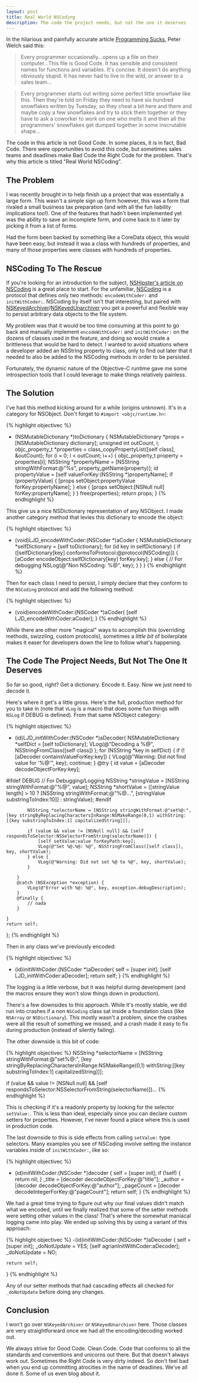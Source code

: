 ```yaml
---
layout: post
title: Real World NSCoding
description: The code the project needs, but not the one it deserves
---
```



In the hilarious and painfully accurate article [Programming Sucks](http://stilldrinking.org/programming-sucks), Peter Welch said this:

>Every programmer occasionally...opens up a file on their computer...This file is Good Code. It has sensible and consistent names for functions and variables. It's concise. It doesn't do anything obviously stupid. It has never had to live in the wild, or answer to a sales team...

>Every programmer starts out writing some perfect little snowflake like this. Then they're told on Friday they need to have six hundred snowflakes written by Tuesday, so they cheat a bit here and there and maybe copy a few snowflakes and try to stick them together or they have to ask a coworker to work on one who melts it and then all the programmers' snowflakes get dumped together in some inscrutable shape...

The code in this article is not Good Code. In some places, it is in fact, Bad Code. There were opportunities to avoid this code, but sometimes sales teams and deadlines make Bad Code the Right Code for the problem. That's why this article is titled "Real World NSCoding".

## The Problem

I was recently brought in to help finish up a project that was essentially a large form. This wasn't a simple sign up form however, this was a form that rivaled a small business tax preparation (and with all the fun liability implications too!). One of the features that hadn't been implemented yet was the ability to save an incomplete form, and come back to it later by picking it from a list of forms.

Had the form been backed by something like a CoreData object, this would have been easy, but instead it was a class with hundreds of properties, and many of those properties were classes with hundreds of properties.

## NSCoding To The Rescue

If you're looking for an introduction to the subject, [NSHipster's article on NSCoding](http://nshipster.com/nscoding/) is a great place to start. For the unfamiliar, [NSCoding](https://developer.apple.com/library/ios/documentation/cocoa/reference/foundation/Protocols/NSCoding_Protocol/Reference/Reference.html) is a protocol that defines only two methods: `encodeWithCoder:` and `initWithCoder:`. NSCoding by itself isn't that interesting, but paired with [NSKeyedArchiver](https://developer.apple.com/library/ios/Documentation/Cocoa/Reference/Foundation/Classes/NSKeyedArchiver_Class/Reference/Reference.html)/[NSKeyedUnarchiver](https://developer.apple.com/library/ios/Documentation/Cocoa/Reference/Foundation/Classes/NSKeyedUnarchiver_Class/Reference/Reference.html#//apple_ref/occ/cl/NSKeyedUnarchiver) you get a powerful and flexible way to persist arbitrary data objects to the file system.

My problem was that it would be too time consuming at this point to go back and manually implement `encodeWithCoder:` and `initWithCoder:` on the dozens of classes used in the feature, and doing so would create a brittleness that would be hard to detect. I wanted to avoid situations where a developer added an NSString property to class, only to find out later that it needed to also be added to the NSCoding methods in order to be persisted.

Fortunately, the dynamic nature of the Objective-C runtime gave me some introspection tools that I could leverage to make things relatively painless.

## The Solution
I've had this method kicking around for a while (origins unknown). It's in a category for NSObject. Don't forget to `#import <objc/runtime.h>`:

{% highlight objectivec %}
- (NSMutableDictionary *)toDictionary {
    NSMutableDictionary *props = [NSMutableDictionary dictionary];
    unsigned int outCount, i;
    objc_property_t *properties = class_copyPropertyList([self class], &outCount);
    for (i = 0; i < outCount; i++) {
        objc_property_t property = properties[i];
        NSString *propertyName = [NSString stringWithFormat:@"%s", property_getName(property)];
        id propertyValue = [self valueForKey:(NSString *)propertyName];
        if (propertyValue) {
            [props setObject:propertyValue forKey:propertyName];
        } else {
            [props setObject:[NSNull null] forKey:propertyName];
        }
    }
    free(properties);
    return props;
}
{% endhighlight %}

This give us a nice NSDictionary representation of any NSObject. I made another category method that levies this dictionary to encode the object:

{% highlight objectivec %}
- (void)LJD_encodeWithCoder:(NSCoder *)aCoder {
    NSMutableDictionary *selfDictionary = [self toDictionary];
    for (id key in selfDictionary) {
        if ([selfDictionary[key] conformsToProtocol:@protocol(NSCoding)]) {
            [aCoder encodeObject:selfDictionary[key] forKey:key];
        } else {
            // For debugging
            NSLog(@"Non NSCoding: %@", key);
        }
    }
}
{% endhighlight %}
    
Then for each class I need to persist, I simply declare that they conform to the `NSCoding` protocol and add the following method:

{% highlight objectivec %}
- (void)encodeWithCoder:(NSCoder *)aCoder{
    [self LJD_encodeWithCoder:aCoder];
}
{% endhighlight %}

While there are other more "magical" ways to accomplish this (overriding methods, swizzling, custom protocols), sometimes a *little bit* of boilerplate makes it easer for developers down the line to follow what's happening.

## The Code The Project Needs, But Not The One It Deserves

So far so good, right? Get a dictionary. Encode it. Easy. Now we just need to decode it.

Here's where it get's a little gross. Here's the full, production method for you to take in (note that `VLog` is a macro that does some fun things with `NSLog` if DEBUG is defined). From that same NSObject category:

{% highlight objectivec %}
- (id)LJD_initWithCoder:(NSCoder *)aDecoder{
    NSMutableDictionary *selfDict = [self toDictionary];
    VLog(@"Decoding a %@", NSStringFromClass([self class]) );
    for (NSString *key in selfDict) {
        if (![aDecoder containsValueForKey:key]) {
            VLog(@"Warning: Did not find value for '%@'", key);
            continue;
        }
        @try {
            id value = [aDecoder decodeObjectForKey:key];
            
#ifdef DEBUG
            // For Debugging/Logging
            NSString *stringValue = [NSString stringWithFormat:@"%@", value];
            NSString *shortValue = ([stringValue length] > 10 ? [NSString stringWithFormat:@"%@...", [stringValue substringToIndex:10]] : stringValue);
#endif

            NSString *selectorName = [NSString stringWithFormat:@"set%@:", [key stringByReplacingCharactersInRange:NSMakeRange(0,1) withString:[[key substringToIndex:1] capitalizedString]]];

            if (value && value != [NSNull null] && [self respondsToSelector:NSSelectorFromString(selectorName)]) {
                [self setValue:value forKeyPath:key];
                VLog(@"Set %@.%@: %@", NSStringFromClass([self class]), key, shortValue);
            } else {
                VLog(@"Warning: Did not set %@ to %@", key, shortValue);
            }

        }
        @catch (NSException *exception) {
            VLog(@"Error with %@: %@", key, exception.debugDescription);
        }
        @finally {
            // nada
        }

    }
    return self;
};
{% endhighlight %}

Then in any class we've previously encoded:

{% highlight objectivec %}
- (id)initWithCoder:(NSCoder *)aDecoder{
    self = [super init];
    [self LJD_initWithCoder:aDecoder];
    return self;
}
{% endhighlight %}

The logging is a little verbose, but it was helpful during development (and the macros ensure they won't slow things down in production).

There's a few downsides to this approach. While it's mostly stable, we did run into crashes if a non `NSCoding` class sat inside a foundation class (like `NSArray` or `NSDictionary`). This mostly wasn't a problem, since the crashes were all the result of something we missed, and a crash made it easy to fix during production (instead of silently failing).

The other downside is this bit of code:

{% highlight objectivec %}
NSString *selectorName = [NSString stringWithFormat:@"set%@:", [key stringByReplacingCharactersInRange:NSMakeRange(0,1) withString:[[key substringToIndex:1] capitalizedString]]];

if (value && value != [NSNull null] && [self respondsToSelector:NSSelectorFromString(selectorName)])...
{% endhighlight %}
    
This is checking if it's a readonly property by looking for the selector `setValue:`. This is less than ideal, especially since you can declare custom setters for properties. However, I've never found a place where this is used in production code.

The last downside to this is side effects from calling `setValue:` type selectors. Many examples you see of NSCoding involve setting the instance variables inside of `initWithCoder:`, like so:

{% highlight objectivec %}
- (id)initWithCoder:(NSCoder *)decoder {
    self = [super init];
    if (!self) {
        return nil;
    }
    _title = [decoder decodeObjectForKey:@"title"];
    _author = [decoder decodeObjectForKey:@"author"];
    _pageCount = [decoder decodeIntegerForKey:@"pageCount"];
    return self;
}
{% endhighlight %}


We had a great time trying to figure out why our final values didn't match what we encoded, until we finally realized that some of the setter methods were setting other values in the class! That's where the somewhat maniacal logging came into play. We ended up solving this by using a variant of this approach:

{% highlight objectivec %}
-(id)initWithCoder:(NSCoder *)aDecoder {
    self = [super init];
    _doNotUpdate = YES;
    [self agrianInitWithCoder:aDecoder];
    _doNotUpdate = NO;
    
    return self;
}
{% endhighlight %}

Any of our setter methods that had cascading effects all checked for `_doNotUpdate` before doing any changes.

## Conclusion

I won't go over `NSKeyedArchiver` or `NSKeyedUnarchiver` here. Those classes are very straightforward once we had all the encoding/decoding worked out.

We always strive for Good Code. Clean Code. Code that conforms to all the standards and conventions and unicorns out there. But that doesn't always work out. Sometimes the Right Code is very dirty indeed. So don't feel bad when you end up committing atrocities in the name of deadlines. We've all done it. Some of us even blog about it.
